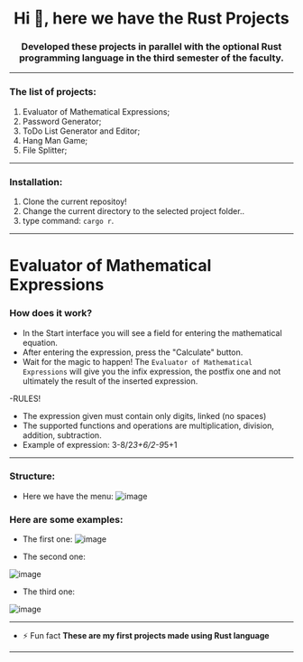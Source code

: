 <h1 align="center">Hi 👋, here we have the Rust Projects</h1>
<h3 align="center">Developed these projects in parallel with the optional Rust programming language in the third semester of the faculty.</h3>

---

<h3 align="left">The list of projects:</h3>

1. Evaluator of Mathematical Expressions;
2. Password Generator;
3. ToDo List Generator and Editor;
4. Hang Man Game;
5. File Splitter;

---

<h3 align="left">Installation:</h3>

1. Clone the current repositoy!
2. Change the current directory to the selected project folder..
3. type command: ```cargo r```.

---

# Evaluator of Mathematical Expressions

<h3 align="left">How does it work?</h3>

- In the Start interface you will see a field for entering the mathematical equation.
- After entering the expression, press the "Calculate" button.
- Wait for the magic to happen! The ``Evaluator of Mathematical Expressions`` will give you the infix expression, the postfix one and not ultimately the result of the inserted expression.
  
-RULES!

- The expression given must contain only digits, linked (no spaces)
- The supported functions and operations are multiplication, division, addition, subtraction.
- Example of expression: 3-8/2*3+6/2-9*5+1

---

<h3 align="left">Structure:</h3>

- Here we have the menu:
![image](https://github.com/AndromedaOMA/Rust-Language---Projects/assets/116078879/201c45a7-3597-4052-bf4d-0767b92e7044)

<h3 align="left">Here are some examples:</h3>

- The first one:
![image](https://github.com/AndromedaOMA/Rust-Language---Projects/assets/116078879/d2fc8d9e-1714-4dc6-99cc-422bb4eb5083)

- The second one:
  
![image](https://github.com/AndromedaOMA/Rust-Language---Projects/assets/116078879/e9c0dc0c-ced3-428e-8343-d7f7f3a845a2)

- The third one:

![image](https://github.com/AndromedaOMA/Rust-Language---Projects/assets/116078879/d6de001a-11bf-44eb-abcb-e5280049c69a)

---

- ⚡ Fun fact **These are my first projects made using Rust language**
  
---
